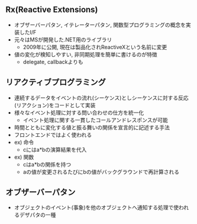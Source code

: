 ## Rx(Reactive Extensions)
- オブザーバーパタン, イテレーターパタン, 関数型プログラミングの概念を実装したI/F
- 元々はMSが開発した.NET用のライブラリ
    - 2009年に公開, 現在は製品化されReactiveXという名前に変更
- 値の変化が検知しやすい, 非同期処理を簡単に書けるのが特徴
    - delegate, callbackよりも

## リアクティブプログラミング
- 連続するデータをイベントの流れ(シーケンス)としシーケンスに対する反応(リアクション)をコードとして実装
- 様々なイベント処理に対する問い合わせの仕方を統一化
    - イベント処理に関する一貫したコールアンドレスポンスが可能
- 時間とともに変化する値と振る舞いの関係を宣言的に記述する手法
- フロントエンドではよく使われる
- ex) 命令
    - cにはa*bの演算結果を代入
- ex) 関数
    - cはa*bの関係を持つ
    - aの値が変更されるたびにbの値がバックグラウンドで再計算される

## オブザーバーパタン
- オブジェクトのイベント(事象)を他のオブジェクトへ通知する処理で使われるデザパタの一種